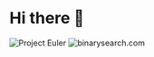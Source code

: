 # Hi there 👋
![Project Euler](https://projecteuler.net/profile/challenger_76.png)
![binarysearch.com](https://binarysearch.com/@/Challenger_76)

